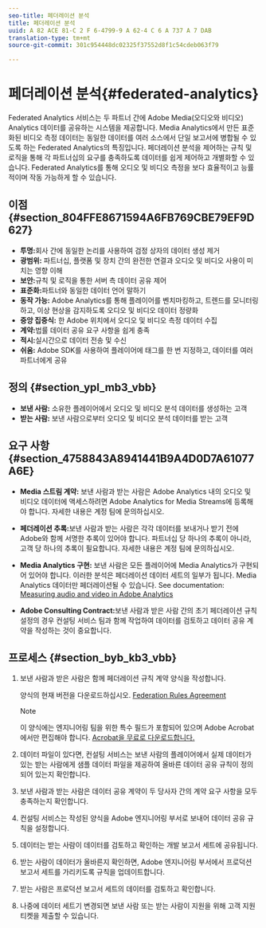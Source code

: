 ```yaml
---
seo-title: 페더레이션 분석
title: 페더레이션 분석
uuid: A 82 ACE 81-C 2 F 6-4799-9 A 62-4 C 6 A 737 A 7 DAB
translation-type: tm+mt
source-git-commit: 301c954448dc02325f37552d8f1c54cdeb063f79

---
```



# 페더레이션 분석{#federated-analytics}

Federated Analytics 서비스는 두 파트너 간에 Adobe Media(오디오와 비디오) Analytics 데이터를 공유하는 시스템을 제공합니다. Media Analytics에서 만든 표준화된 비디오 측정 데이터는 동일한 데이터를 여러 소스에서 단일 보고서에 병합될 수 있도록 하는 Federated Analytics의 특징입니다. 페더레이션 분석을 제어하는 규칙 및 로직을 통해 각 파트너십의 요구를 충족하도록 데이터를 쉽게 제어하고 개별화할 수 있습니다. Federated Analytics를 통해 오디오 및 비디오 측정을 보다 효율적이고 능률적이며 작동 가능하게 할 수 있습니다.

## 이점 {#section_804FFE8671594A6FB769CBE79EF9D627}

* **투명:**&#x200B;회사 간에 동일한 논리를 사용하여 검정 상자의 데이터 생성 제거
* **광범위:** 파트너십, 플랫폼 및 장치 간의 완전한 연결과 오디오 및 비디오 사용이 미치는 영향 이해
* **보안:**&#x200B;규칙 및 로직을 통한 서버 측 데이터 공유 제어
* **표준화:**&#x200B;파트너와 동일한 데이터 언어 말하기
* **동작 가능:** Adobe Analytics를 통해 플레이어를 벤치마킹하고, 트렌드를 모니터링하고, 이상 현상을 감지하도록 오디오 및 비디오 데이터 정량화
* **중앙 집중식:** 한 Adobe 위치에서 오디오 및 비디오 측정 데이터 수집
* **계약:**&#x200B;법률 데이터 공유 요구 사항을 쉽게 충족
* **적시:**&#x200B;실시간으로 데이터 전송 및 수신
* **쉬움:** Adobe SDK를 사용하여 플레이어에 태그를 한 번 지정하고, 데이터를 여러 파트너에게 공유

## 정의 {#section_ypl_mb3_vbb}

* **보낸 사람:** 소유한 플레이어에서 오디오 및 비디오 분석 데이터를 생성하는 고객
* **받는 사람:** 보낸 사람으로부터 오디오 및 비디오 분석 데이터를 받는 고객

## 요구 사항 {#section_4758843A8941441B9A4D0D7A61077A6E}

* **Media 스트림 계약:** 보낸 사람과 받는 사람은 Adobe Analytics 내의 오디오 및 비디오 데이터에 액세스하려면 Adobe Analytics for Media Streams에 등록해야 합니다. 자세한 내용은 계정 팀에 문의하십시오.
* **페더레이션 추록:**&#x200B;보낸 사람과 받는 사람은 각각 데이터를 보내거나 받기 전에 Adobe와 함께 서명한 추록이 있어야 합니다. 파트너십 당 하나의 추록이 아니라, 고객 당 하나의 추록이 필요합니다. 자세한 내용은 계정 팀에 문의하십시오.
* **Media Analytics 구현:** 보낸 사람은 모든 플레이어에 Media Analytics가 구현되어 있어야 합니다. 이러한 분석은 페더레이션 데이터 세트의 일부가 됩니다. Media Analytics 데이터만 페더레이션될 수 있습니다. See documentation: [Measuring audio and video in Adobe Analytics](media-overview.md)

* **Adobe Consulting Contract:**&#x200B;보낸 사람과 받은 사람 간의 초기 페더레이션 규칙 설정의 경우 컨설팅 서비스 팀과 함께 작업하여 데이터를 검토하고 데이터 공유 계약을 작성하는 것이 중요합니다.

## 프로세스 {#section_byb_kb3_vbb}

1. 보낸 사람과 받은 사람은 함께 페더레이션 규칙 계약 양식을 작성합니다.

   양식의 현재 버전을 다운로드하십시오. [Federation Rules Agreement](federated_analytics_form.pdf)

   >[!NOTE]
   >
   >이 양식에는 엔지니어링 팀을 위한 특수 필드가 포함되어 있으며 Adobe Acrobat 에서만 편집해야 합니다. [Acrobat을 무료로 다운로드합니다.](https://get.adobe.com/reader/)

1. 데이터 파일이 있다면, 컨설팅 서비스는 보낸 사람의 플레이어에서 실제 데이터가 있는 받는 사람에게 샘플 데이터 파일을 제공하여 올바른 데이터 공유 규칙이 정의되어 있는지 확인합니다.
1. 보낸 사람과 받는 사람은 데이터 공유 계약이 두 당사자 간의 계약 요구 사항을 모두 충족하는지 확인합니다.
1. 컨설팅 서비스는 작성된 양식을 Adobe 엔지니어링 부서로 보내어 데이터 공유 규칙을 설정합니다.
1. 데이터는 받는 사람이 데이터를 검토하고 확인하는 개발 보고서 세트에 공유됩니다.
1. 받는 사람이 데이터가 올바른지 확인하면, Adobe 엔지니어링 부서에서 프로덕션 보고서 세트를 가리키도록 규칙을 업데이트합니다.
1. 받는 사람은 프로덕션 보고서 세트의 데이터를 검토하고 확인합니다.
1. 나중에 데이터 세트기 변경되면 보낸 사람 또는 받는 사람이 지원을 위해 고객 지원 티켓을 제출할 수 있습니다.

